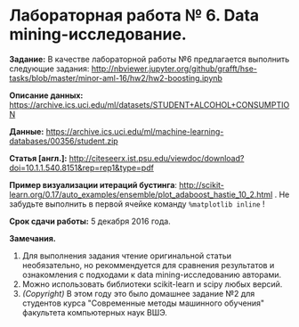 # Лабораторная работа № 6. Data mining-исследование.

**Задание:** В качестве лабораторной работы №6 предлагается выполнить следующие задания: http://nbviewer.jupyter.org/github/grafft/hse-tasks/blob/master/minor-aml-16/hw2/hw2-boosting.ipynb

**Описание данных:** https://archive.ics.uci.edu/ml/datasets/STUDENT+ALCOHOL+CONSUMPTION

**Данные:** https://archive.ics.uci.edu/ml/machine-learning-databases/00356/student.zip

**Статья [англ.]:** http://citeseerx.ist.psu.edu/viewdoc/download?doi=10.1.1.540.8151&rep=rep1&type=pdf

**Пример визуализации итераций бустинга**: http://scikit-learn.org/0.17/auto_examples/ensemble/plot_adaboost_hastie_10_2.html . Не забудьте выполнить в первой ячейке команду `%matplotlib inline` !

**Срок сдачи работы:** 5 декабря 2016 года.

**Замечания.**

1. Для выполнения задания чтение оригинальной статьи необязательно, но рекоммендуется для сравнения результатов и ознакомления с подходами к data mining-исследованию авторами.
2. Можно использовать библиотеки scikit-learn и scipy любых версий.
3. *(Copyright)* В этом году это было домашнее задание №2 для студентов курса "Современные методы машинного обучения" факультета компьютерных наук ВШЭ.
